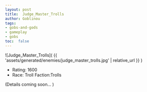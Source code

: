 ```yaml
---
layout: post
title:  Judge_Master_Trolls
author: Goblinou
tags:
- gobs-and-gods
- gameplay
- gobs
toc:  false
---
```


![Judge_Master_Trolls]( {{ 'assets/generated/enemies/judge_master_trolls.jpg' | relative_url }} )
- Rating: 1600
- Race: Troll  Faction:Trolls

(Details coming soon... )